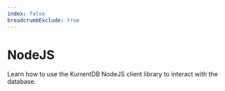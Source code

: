 ```yaml
---
index: false
breadcrumbExclude: true
---
```


# NodeJS

Learn how to use the KurrentDB NodeJS client library to interact with the database.

<Catalog/>